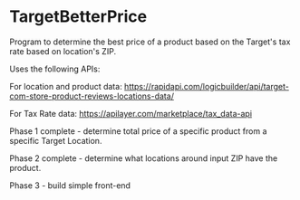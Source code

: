 # TargetBetterPrice
Program to determine the best price of a product based on the Target's tax rate based on location's ZIP.

Uses the following APIs:

For location and product data: https://rapidapi.com/logicbuilder/api/target-com-store-product-reviews-locations-data/

For Tax Rate data: https://apilayer.com/marketplace/tax_data-api

Phase 1 complete - determine total price of a specific product from a specific Target Location.

Phase 2 complete - determine what locations around input ZIP have the product.

Phase 3 - build simple front-end
